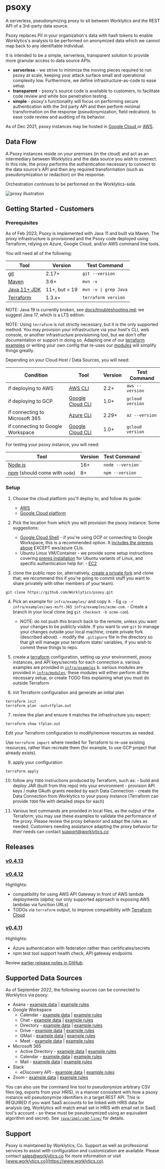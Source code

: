 # psoxy
A serverless, pseudonymizing proxy to sit between Worklytics and the REST API of a 3rd-party data
source.

Psoxy replaces PII in your organization's data with hash tokens to enable Worklytics's analysis to
be performed on anonymized data which we cannot map back to any identifiable individual.

It is intended to be a simple, serverless, transparent solution to provide more granular access to
data source APIs.
  - **serverless** - we strive to minimize the moving pieces required to run psoxy at scale, keeping
     your attack surface small and operational complexity low. Furthermore, we define
     infrastructure-as-code to ease setup.
  - **transparent** - psoxy's source code is available to customers, to facilitate code review
     and white box penetration testing.
  - **simple** - psoxy's functionality will focus on performing secure authentication with the 3rd
     party API and then perform minimal transformation on the response (pseudonymization, field
     redcation). to ease code review and auditing of its behavior.

As of Dec 2021, psoxy instances may be hosted in [Google Cloud ](docs/gcp/development.md) or
[AWS](docs/aws/getting-started.md).

## Data Flow

A Psoxy instances reside on your premises (in the cloud) and act as an intermediary between
Worklytics and the data source you wish to connect.  In this role, the proxy performs the
authentication necessary to connect to the data source's API and then any required transformation
(such as pseudonymization or redaction) on the response.

Orchestration continues to be performed on the Worklytics-side.

![proxy illustration](docs/proxy-illustration.jpg)

## Getting Started - Customers

### Prerequisites
As of Feb 2023, Psoxy is implemented with Java 11 and built via Maven. The proxy infrastructure is
provisioned and the Psoxy code deployed using Terraform, relying on Azure, Google Cloud, and/or AWS
command line tools.

You will need all of the following:

| Tool                                         | Version        | Test Command        |
|----------------------------------------------|----------------|---------------------|
| [git](https://git-scm.com/)                  | 2.17+          | `git --version`     |
| [Maven](https://maven.apache.org/)           | 3.6+           | `mvn -v`            |
| [Java 11+ JDK](https://openjdk.org/install/) | 11+, but < 19  | `mvn -v \| grep Java` |
| [Terraform](https://www.terraform.io/)       | 1.3.x+         | `terraform version` |


NOTE: Java 19 is currently broken, see [docs/troubleshooting.md](docs/troubleshooting.md); we suggest
Java 17, which is a LTS edition.

NOTE: Using `terraform` is not strictly necessary, but it is the only supported method. You may
provision your infrastructure via your host's CLI, web console, or another infrastructure provisioning
tool, but we don't offer documentation or support in doing so.  Adapting one of our
[terraform examples](infra/examples) or writing your own config that re-uses our
[modules](infra/modules) will simplify things greatly.


Depending on your Cloud Host / Data Sources, you will need:

| Condition                         | Tool                                                                                       | Version | Test Command     |
|-----------------------------------|--------------------------------------------------------------------------------------------|---------|------------------|
| if deploying to AWS               | [AWS CLI](https://docs.aws.amazon.com/cli/latest/userguide/getting-started-install.html)   | 2.2+    | `aws --version`  |
| if deploying to GCP               | [Google Cloud CLI](https://cloud.google.com/sdk/docs/install)                              | 1.0+    | `gcloud version` |
| if connecting to Microsoft 365    | [Azure CLI](https://docs.microsoft.com/en-us/cli/azure/install-azure-cli)                  | 2.29+   | `az --version`   |
| if connecting to Google Workspace | [Google Cloud CLI](https://cloud.google.com/sdk/docs/install)                              | 1.0+    | `gcloud version` |

For testing your psoxy instance, you will need:

| Tool                                                               | Version | Test Command      |
|--------------------------------------------------------------------|---------|-------------------|
| [Node.js](https://nodejs.org/en/)                                  | 16+     | `node --version`  |
| [npm](https://www.npmjs.com/package/npm) (should come with `node`) | 8+      | `npm --version`   |


### Setup

  1. Choose the cloud platform you'll deploy to, and follow its guide:
       - [AWS](docs/aws/getting-started.md)
       - [Google Cloud platform](docs/gcp/getting-started.md)

  2. Pick the location from which you will provision the psoxy instance. Some suggestions:

     - [Google Cloud Shell](https://cloud.google.com/shell/) - if you're using GCP or connecting to
       Google Workspace, this is a recommended option. It [includes the prereqs above](https://cloud.google.com/shell/docs/how-cloud-shell-works#tools) EXCEPT aws/azure CLIs.
     - Ubuntu Linux VM/Container - we provide some setup instructions covering [prereq installation](docs/prereqs-ubuntu.md)
       for Ubuntu variants of Linux, and specific authentication help for:
            - [EC2](docs/aws/getting-started.md)

  3. clone the public repo (or, alternatively, [create a private fork](docs/private-fork.md) and
     clone that; we recommend this if you're going to commit stuff you want to share privately with
     other members of your team).
```shell
git clone https://github.com/Worklytics/psoxy.git
```

  4. Pick an example for `infra/examples/` and copy it.
    - Eg `cp -r infra/examples/aws-msft-365 infra/examples/acme-com`.
    - Create a branch in your local clone (eg `git checkout -b acme-com`).
        - NOTE: do not push this branch back to the remote, unless you want your changes to be
          publicly visible. If you want to use `git` to manage your changes outside your local
          machine, create private fork (described above).
    - modify the `.gitignore` file in the directory so that git will manage your terraform state/
      variables, if you wish to commit these things to repo.

  5. create a [terraform](https://www.terraform.io/) configuration, setting up your environment,
     psoxy instances, and API keys/secrets for each connection
     a. various examples are provided in [`infra/examples`](/infra/examples)
     b. various modules are provided in [`infra/modules`](/infra/modules); these modules will either
        perform all the necessary setup, or create TODO files explaining what you must do outside
        Terraform

  6. init Terraform configuration and generate an initial plan
```shell
terraform init
terraform plan -out=tfplan.out
```

  7. review the plan and ensure it matches the infrastructure you expect:
```shell
terraform show tfplan.out
```

Edit your Terraform configuration to modify/remove resources as needed.

Use `terraform import` where needed for Terraform to re-use existing resources, rather than
recreate them (for example, to use GCP project that already exists).

  9. apply your configuration
```shell
terraform apply
```

  10. follow any `TODO` instructions produced by Terraform, such as:
     - build and deploy JAR (built from this repo) into your environment
     - provision API keys / make OAuth grants needed by each Data Connection
     - create the Data Connection from Worklytics to your psoxy instance (Terraform can provide
       `TODO` file with detailed steps for each)

  11. Various test commands are provided in local files, as the output of the Terraform; you may use
     these examples to validate the performance of the proxy. Please review the proxy behavior and
     adapt the rules as needed. Customers needing assistance adapting the proxy behavior for their
     needs can contact support@worklytics.co

## Releases

### [v0.4.13](https://github.com/Worklytics/psoxy/releases/tag/v0.4.13)

### [v0.4.12](https://github.com/Worklytics/psoxy/releases/tag/v0.4.12)

Highlights:
  - compatibility for using AWS API Gateway in front of AWS lambda deployments (*alpha*; our only
    supported approach is exposing AWS lambdas via function URLs)
  - TODOs via `terraform` output, to improve compatibility with [Terraform Cloud](https://cloud.hashicorp.com/products/terraform)


### [v0.4.11](https://github.com/Worklytics/psoxy/releases/tag/v0.4.11)

Highlights:
  - Azure authentication with federation rather than certificates/secrets
  - npm test tool support health check, API gateway endpoints

Review [earlier release notes in GitHub](https://github.com/Worklytics/psoxy/releases).

## Supported Data Sources
As of September 2022, the following sources can be connected to Worklytics via psoxy:

  * Asana - [example data](docs/sources/api-response-examples/asana) | [example rules](docs/sources/example-rules/asana/asana.yaml)
  * Google Workspace
    * Calendar - [example data](docs/sources/api-response-examples/g-workspace/calendar) | [example rules](docs/sources/example-rules/google-workspace/calendar.yaml)
    * Chat - [example data](docs/sources/api-response-examples/g-workspace/google-chat) | [example rules](docs/sources/example-rules/google-workspace/google-chat.yaml)
    * Directory - [example data](docs/sources/api-response-examples/g-workspace/directory) | [example rules](docs/sources/example-rules/google-workspace/directory.yaml)
    * Drive - [example data](docs/sources/api-response-examples/g-workspace/gdrive-v3) | [example rules](docs/sources/example-rules/google-workspace/gdrive.yaml)
    * GMail - [example data](docs/sources/api-response-examples/g-workspace/gmail) | [example rules](docs/sources/example-rules/google-workspace/gmail.yaml)
    * Meet - [example data](docs/sources/api-response-examples/g-workspace/meet) | [example rules](docs/sources/example-rules/google-workspace/google-meet.yaml)
  * Microsoft 365
    * Active Directory - [example data](docs/sources/api-response-examples/microsoft-365/directory) | [example rules](docs/sources/example-rules/microsoft-365/directory.yaml)
    * Calendar - [example data](docs/sources/api-response-examples/microsoft-365/outlook-cal)  | [example rules](docs/sources/example-rules/microsoft-365/outlook-cal.yaml)
    * Mail - [example data](docs/sources/api-response-examples/microsoft-365/outlook-mail) | [example rules](docs/sources/example-rules/microsoft-365/outlook-mail.yaml)
  * Slack
    * eDiscovery API - [example data](docs/sources/api-response-examples/slack) | [example rules](docs/sources/example-rules/slack/discovery.yaml)
  * Zoom - [example data](docs/sources/api-response-examples/zoom) | [example rules](docs/sources/example-rules/zoom/zoom.yaml)

You can also use the command line tool to pseudonymize arbitrary CSV files (eg, exports from your
HRIS), in a manner consistent with how a psoxy instance will pseudonymize identifiers in a target
REST API. This is REQUIRED if you want SaaS accounts to be linked with HRIS data for analysis (eg,
Worklytics will match email set in HRIS with email set in SaaS tool's account - so these must be
pseudonymized using an equivalent algorithm and secret). See [`java/impl/cmd-line/`](/java/impl/cmd-line)
for details.


## Support

Psoxy is maintained by Worklytics, Co. Support as well as professional services to assist with
configuration and customization are available. Please contact
[sales@worklytics.co](mailto:sales@worklytics.co) for more information or visit
[www.worklytics.co](https://www.worklytics.co).
